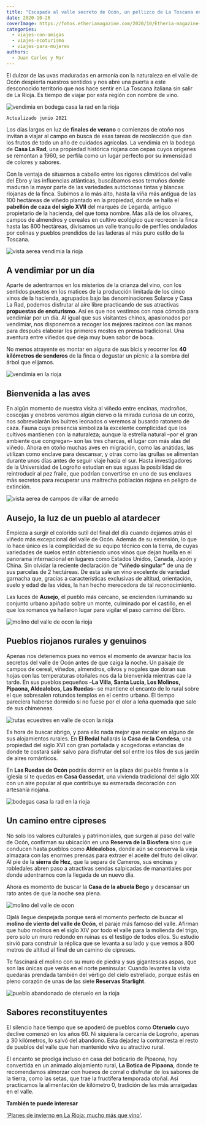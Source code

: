 ```yaml
---
title: "Escapada al valle secreto de Ocón, un pellizco de La Toscana en La Rioja"
date: 2020-10-26
coverImage: https://fotos.etheriamagazine.com/2020/10/Etheria-magazine-La-Rioja-molino-valle-ocon.jpg
categories: 
  - viajes-con-amigas
  - viajes-ecoturismo
  - viajes-para-mujeres
authors: 
  - Juan Carlos y Mar
---
```


El dulzor de las uvas maduradas en armonía con la naturaleza en el valle de Ocón despierta nuestros sentidos y nos abre una puerta a este desconocido territorio que nos hace sentir en La Toscana italiana sin salir de La Rioja. Es tiempo de viajar por esta región con nombre de vino.

![vendimia en bodega casa la rad en la rioja](https://fotos.etheriamagazine.com/2020/10/Etheria-web-La-Rioja-bodega-casa-la-rad-ausejo.jpg "Viñedos de la bodega Casa La Rad.")

```
Actualizado junio 2021
```

Los días largos en luz de **finales de verano** o comienzos de otoño nos invitan a 
viajar al campo en busca de esas tareas de recolección que dan los frutos de todo un año 
de cuidados agrícolas. La vendimia en la bodega de **Casa La Rad**, una propiedad 
histórica riojana con cepas cuyos orígenes se remontan a 1960, se perfila como un lugar 
perfecto por su inmensidad de colores y sabores. 

Con la ventaja de situarnos a caballo entre los rigores climáticos del valle del Ebro y 
las influencias atlánticas, buscábamos esos terruños donde maduran la mayor parte de las 
variedades autóctonas tintas y blancas riojanas de la finca. Subimos a lo más alto, 
hasta la viña más antigua de las 100 hectáreas de viñedo plantado en la propiedad, donde 
se halla el **pabellón de caza del siglo XVII** del marqués de Legarda, antiguo 
propietario de la hacienda, del que toma nombre. Más allá de los olivares, campos de 
almendros y cereales en cultivo ecológico que recrecen la finca hasta las 800 hectáreas, 
divisamos un valle tranquilo de perfiles ondulados por colinas y pueblos prendidos de 
las laderas al más puro estilo de la Toscana. 

![vista aerea vendimia la rioja](https://fotos.etheriamagazine.com/2020/10/Etheria-magazine-La-Rioja-vendimia-682x1024.jpg "La vendimia vista desde el aire en La Rioja.")

## A vendimiar por un día

Aparte de adentrarnos en los misterios de la crianza del vino, con los sentidos puestos 
en los matices de la producción limitada de los cinco vinos de la hacienda, agrupados 
bajo las denominaciones Solarce y Casa La Rad, podemos disfrutar al aire libre 
practicando de sus atractivas **propuestas de enoturismo**. Así es que nos vestimos con 
ropa cómoda para vendimiar por un día. Al igual que sus visitantes chinos, apasionados 
por vendimiar, nos disponemos a recoger los mejores racimos con las manos para después 
elaborar los primeros mostos en prensa tradicional. Una aventura entre viñedos que deja 
muy buen sabor de boca. 

No menos atrayente es montar en alguna de sus bicis y recorrer los **40 kilómetros de 
senderos** de la finca o degustar un pícnic a la sombra del árbol que elijamos. 

![vendimia en la rioja](https://fotos.etheriamagazine.com/2020/10/Etheria-magazine-La-Rioja-uvas-vendimia.jpg "Uva recién vendimiada en La Rioja.")

## Bienvenida a las aves

En algún momento de nuestra visita al viñedo entre encinas, madroños, coscojas y enebros 
veremos algún ciervo o la mirada curiosa de un corzo, nos sobrevolarán los buitres 
leonados o veremos al busardo ratonero de caza. Fauna cuya presencia simboliza la 
excelente complicidad que los cultivos mantienen con la naturaleza; aunque la estrella 
natural –por el gran ambiente que congregan– son las tres charcas, el lugar con más alas 
del viñedo. Ahora en otoño muchas aves en migración, como las anátidas, las utilizan 
como enclave para descansar, y otras como las grullas se alimentan durante unos días 
antes de seguir viaje hacia el sur. Hasta investigadores de la Universidad de Logroño 
estudian en sus aguas la posibilidad de reintroducir al pez fraile, que podrían 
convertirse en uno de sus enclaves más secretos para recuperar una maltrecha población 
riojana en peligro de extinción. 

![vista aerea de campos de villar de arnedo](https://fotos.etheriamagazine.com/2020/10/Etheria-magazine-La-Rioja-vista-aerea.jpg "Vista aérea de campos agrícolas en Villar de Arnedo (La Rioja).")

## Ausejo, la luz de un pueblo al atardecer

Empieza a surgir el colorido sutil del final del día cuando dejamos atrás el viñedo más 
excepcional del valle de Ocón. Además de su extensión, lo que lo hace único es la 
complicidad de su equipo técnico con la tierra, de cuyas variedades de suelos están 
obteniendo unos vinos que dejan huella en el panorama internacional en lugares como 
Estados Unidos, Canadá, Japón y China. Sin olvidar la reciente declaración de **“viñedo 
singular”** de una de sus parcelas de 2 hectáreas. De esta sale un vino excelente de 
variedad garnacha que, gracias a características exclusivas de altitud, orientación, 
suelo y edad de las vides, la han hecho merecedora de tal reconocimiento. 

Las luces de **Ausejo**, el pueblo más cercano, se encienden iluminando su conjunto 
urbano apiñado sobre un monte, culminado por el castillo, en el que los romanos ya 
hallaron lugar para vigilar el paso camino del Ebro. 

![molino del valle de ocon la rioja](https://fotos.etheriamagazine.com/2020/10/Etheria-magazine-La-Rioja-molino-valle-ocon.jpg "Molino en el valle de Ocón.")

## Pueblos riojanos rurales y genuinos

Apenas nos detenemos pues no vemos el momento de avanzar hacia los secretos del valle de 
Ocón antes de que caiga la noche. Un paisaje de campos de cereal, viñedos, almendros, 
olivos y nogales que doran sus hojas con las temperaturas otoñales nos da la bienvenida 
mientras cae la tarde. En sus pueblos pequeños –**La Villa, Santa Lucía, Los Molinos, 
Pipaona, Aldealobos, Las Ruedas**– se mantiene el encanto de lo rural sobre el que 
sobresalen rotundos templos en el centro urbano. El tiempo pareciera haberse dormido si 
no fuese por el olor a leña quemada que sale de sus chimeneas. 

![rutas ecuestres en valle de ocon la rioja](https://fotos.etheriamagazine.com/2020/10/Etheria-La-Rioja-rotulos-senderismo-valle-ocon.jpg "Señal de itinerario ecuestre en el valle de Ocón.")

Es hora de buscar abrigo, y para ello nada mejor que recalar en alguno de sus 
alojamientos rurales. En **El Redal** hallarás la **Casa de la Condesa**, una propiedad 
del siglo XVI con gran portalada y acogedoras estancias de donde te costará salir salvo 
para disfrutar del sol entre los tilos de sus jardín de aires románticos. 

En **Las Ruedas de Ocón** podrás dormir en la plaza del pueblo frente a la iglesia si te 
quedas en **Casa Gassedat**, una vivienda tradicional del siglo XIX con un aire popular 
al que contribuye su esmerada decoración con artesanía riojana. 

![bodegas casa la rad en la rioja](https://fotos.etheriamagazine.com/2020/10/Etheria-magazine-La-Rioja-bodega-casa-la-rad-683x1024.jpg "Bodegas Casa La Rad.")

## Un camino entre cipreses 

No solo los valores culturales y patrimoniales, que surgen al paso del valle de Ocón, 
confirman su ubicación en una **Reserva de la Biosfera** sino que conducen hasta pueblos 
como **Aldealobos**, donde aún se conserva la vieja almazara con las enormes prensas 
para extraer el aceite del fruto del olivar. Al pie de la **sierra de Hez**, que la 
separa de Cameros, sus encinas y robledales abren paso a atractivas sendas salpicadas de 
manantiales por donde adentrarnos con la llegada de un nuevo día. 

Ahora es momento de buscar la **Casa de la abuela Bego** y descansar un rato antes de 
que la noche sea plena. 

![molino del valle de ocon](https://fotos.etheriamagazine.com/2020/10/Etheria-La-Rioja-molino-valle-ocon.jpg "Molino del valle de Ocón.")

Ojalá llegue despejada porque será el momento perfecto de buscar el **molino de viento 
del valle de Ocón**, el paraje más famoso del valle. Afirman que hubo molinos en el 
siglo XIV por todo el valle para la molienda del trigo, pero solo un muro redondo en 
ruinas es el testigo de todos ellos. Su estudio sirvió para construir la réplica que se 
levanta a su lado y que vemos a 800 metros de altitud al final de un camino de cipreses. 

Te fascinará el molino con su muro de piedra y sus gigantescas aspas, que son las únicas 
que verás en el norte peninsular. Cuando levantes la vista quedarás prendada también del 
vértigo del cielo estrellado, porque estás en pleno corazón de unas de las siete 
**Reservas Starlight**. 

![pueblo abandonado de oteruelo en la rioja](https://fotos.etheriamagazine.com/2020/10/Etheria-magazine-La-Rioja-oteruelo.jpg "Vista aérea del pueblo abandonado de Oteruelo.")

## Sabores reconstituyentes

El silencio hace tiempo que se apoderó de pueblos como **Oteruelo** cuyo declive comenzó 
en los años 60. Ni siquiera la cercanía de Logroño, apenas a 30 kilómetros, lo salvó del 
abandono. Esta dejadez la contrarresta el resto de pueblos del valle que han mantenido 
vivo su atractivo rural. 

El encanto se prodiga incluso en casa del boticario de Pipaona, hoy convertida en un 
animado alojamiento rural, **La Botica de Pipaona**, donde te recomendamos almorzar con 
huevos de corral o disfrutar de los sabores de la tierra, como las setas, que trae la 
fructífera temporada otoñal. Así practicamos la alimentación de kilómetro 0, tradición 
de las más arraigadas en el valle. 

**También te puede interesar** 

['Planes de invierno en La Rioja: mucho más que 
vino'](https://etheriamagazine.com/2019/12/13/que-ver-en-invierno-a-la-rioja-planes-con-amigas-o-en-familia/).
